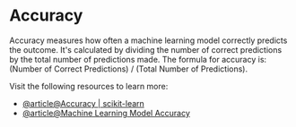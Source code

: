 # Accuracy

Accuracy measures how often a machine learning model correctly predicts the outcome. It's calculated by dividing the number of correct predictions by the total number of predictions made. The formula for accuracy is: (Number of Correct Predictions) / (Total Number of Predictions).

Visit the following resources to learn more:

- [@article@Accuracy | scikit-learn](https://scikit-learn.org/stable/modules/generated/sklearn.metrics.accuracy_score.html)
- [@article@Machine Learning Model Accuracy](https://www.giskard.ai/glossary/machine-learning-model-accuracy)